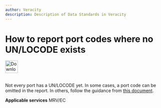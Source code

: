 ```yaml
---
author: Veracity
description: Description of Data Standards in Veracity
---
```


# How to report port codes where no UN/LOCODE exists

<a href="https://veracitycdnprod.blob.core.windows.net/developer/veracitystatic/ovd/How%20to%20report%20port%20codes%20where%20no%20UNLOCODE%20exists.pdf" download>
    <img src="assets/download.png" alt="Download PDF" height="40">
  </a>
  <br>
  <br>

Not every port has a UN/LOCODE yet. In some cases, a port code can be omitted in the report. In others, follow the guidance from [this document](http://standard.no/).

**Applicable services**
MRV/EC
